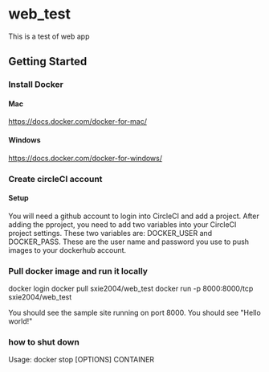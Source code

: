 # web_test
This is a test of web app 

## Getting Started
### Install Docker
#### Mac
https://docs.docker.com/docker-for-mac/

#### Windows
https://docs.docker.com/docker-for-windows/

### Create circleCI account
#### Setup
You will need a github account to login into CircleCI and add a project. After adding the pproject, you need to add two variables into your CircleCI 
project settings. These two variables are: DOCKER_USER and DOCKER_PASS. These are the user name and password you use to push images to your dockerhub account.

### Pull docker image and run it locally
docker login
docker pull sxie2004/web_test
docker run -p 8000:8000/tcp sxie2004/web_test

You should see the sample site running on port 8000.  You should see "Hello world!"

### how to shut down 
Usage:  docker stop [OPTIONS] CONTAINER
